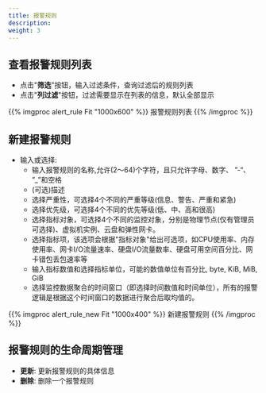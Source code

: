 ```yaml
---
title: 报警规则
description: 
weight: 3
---
```


## 查看报警规则列表
  * 点击"**筛选**"按钮，输入过滤条件，查询过滤后的规则列表
  * 点击"**列过滤**"按钮，过滤需要显示在列表的信息，默认全部显示

{{% imgproc alert_rule Fit "1000x600" %}}
报警规则列表
{{% /imgproc %}}


## 新建报警规则
* 输入或选择:
  * 输入报警规则的名称,允许(2～64)个字符，且只允许字母、数字、 ”-“、 ”_”和空格
  * (可选)描述
  * 选择严重性，可选择4个不同的严重等级(信息、警告、严重和紧急)
  * 选择优先级，可选择4个不同的优先等级(低、中、高和很高)
  * 选择指标对象，可选择4个不同的监控对象，分别是物理节点(仅有管理员可选择)、虚拟机实例、云盘和弹性网卡。
  * 选择指标项，该选项会根据"指标对象"给出可选项，如CPU使用率、内存使用率、网卡I/O流量速率、硬盘I/O流量数率、硬盘可用空间百分比、网卡错包丢包速率等
  * 输入指标数值和选择指标单位，可能的数值单位有百分比, byte, KiB, MiB, GiB
  * 选择监控数据聚合的时间窗口（即选择时间数值和时间单位），所有的报警逻辑是根据这个时间窗口的数据进行聚合后取均值的。
  
{{% imgproc alert_rule_new Fit "1000x400" %}}
新建报警规则
{{% /imgproc %}}


## 报警规则的生命周期管理
* **更新**: 更新报警规则的具体信息
* **删除**: 删除一个报警规则